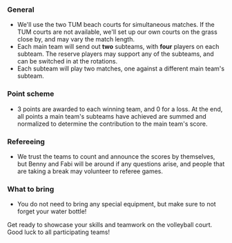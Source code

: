### General

- We'll use the two TUM beach courts for simultaneous matches. If the TUM courts are not available, we'll set up our own courts on the grass close by, and may vary the match length.
- Each main team will send out **two** subteams, with **four** players on each subteam. The reserve players may support any of the subteams, and can be switched in at the rotations.
- Each subteam will play two matches, one against a different main team's subteam.

### Point scheme

- 3 points are awarded to each winning team, and 0 for a loss. At the end, all points a main team's subteams have achieved are summed and normalized to determine the contribution to the main team's score.

### Refereeing

- We trust the teams to count and announce the scores by themselves, but Benny and Fabi will be around if any questions arise, and people that are taking a break may volunteer to referee games.

### What to bring

- You do not need to bring any special equipment, but make sure to not forget your water bottle!

Get ready to showcase your skills and teamwork on the volleyball court. Good luck to all participating teams!